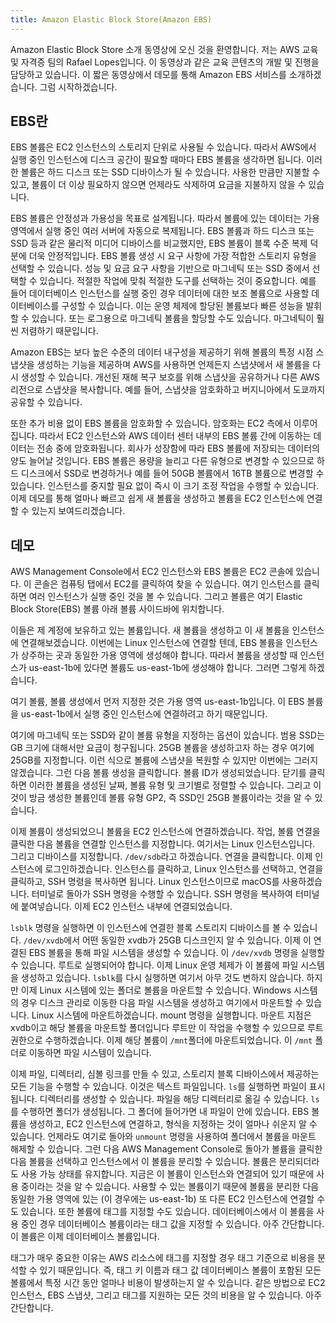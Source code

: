 ```yaml
---
title: Amazon Elastic Block Store(Amazon EBS)
---
```


Amazon Elastic Block Store 소개 동영상에 오신 것을 환영합니다. 저는 AWS 교육 및 자격증 팀의 Rafael Lopes입니다. 이 동영상과 같은 교육 콘텐츠의 개발 및 진행을 담당하고 있습니다. 이 짧은 동영상에서 데모를 통해 Amazon EBS 서비스를 소개하겠습니다. 그럼 시작하겠습니다.

## EBS란

EBS 볼륨은 EC2 인스턴스의 스토리지 단위로 사용될 수 있습니다. 따라서 AWS에서 실행 중인 인스턴스에 디스크 공간이 필요할 때마다 EBS 볼륨을 생각하면 됩니다. 이러한 볼륨은 하드 디스크 또는 SSD 디바이스가 될 수 있습니다. 사용한 만큼만 지불할 수 있고, 볼륨이 더 이상 필요하지 않으면 언제라도 삭제하여 요금을 지불하지 않을 수 있습니다.

EBS 볼륨은 안정성과 가용성을 목표로 설계됩니다. 따라서 볼륨에 있는 데이터는 가용 영역에서 실행 중인 여러 서버에 자동으로 복제됩니다. EBS 볼륨과 하드 디스크 또는 SSD 등과 같은 물리적 미디어 디바이스를 비교했지만, EBS 볼륨이 블록 수준 복제 덕분에 더욱 안정적입니다. EBS 볼륨 생성 시 요구 사항에 가장 적합한 스토리지 유형을 선택할 수 있습니다. 성능 및 요금 요구 사항을 기반으로 마그네틱 또는 SSD 중에서 선택할 수 있습니다. 적절한 작업에 맞춰 적절한 도구를 선택하는 것이 중요합니다.
예를 들어 데이터베이스 인스턴스를 실행 중인 경우 데이터에 대한 보조 볼륨으로 사용할 데이터베이스를 구성할 수 있습니다. 이는 운영 체제에 할당된 볼륨보다 빠른 성능을 발휘할 수 있습니다. 또는 로그용으로 마그네틱 볼륨을 할당할 수도 있습니다. 마그네틱이 훨씬 저렴하기 때문입니다.

Amazon EBS는 보다 높은 수준의 데이터 내구성을 제공하기 위해 볼륨의 특정 시점 스냅샷을 생성하는 기능을 제공하며 AWS를 사용하면 언제든지 스냅샷에서 새 볼륨을 다시 생성할 수 있습니다. 개선된 재해 복구 보호를 위해 스냅샷을 공유하거나 다른 AWS 리전으로 스냅샷을 복사합니다. 예를 들어, 스냅샷을 암호화하고 버지니아에서 도쿄까지 공유할 수 있습니다.

또한 추가 비용 없이 EBS 볼륨을 암호화할 수 있습니다. 암호화는 EC2 측에서 이루어집니다. 따라서 EC2 인스턴스와 AWS 데이터 센터 내부의 EBS 볼륨 간에 이동하는 데이터는 전송 중에 암호화됩니다. 회사가 성장함에 따라 EBS 볼륨에 저장되는 데이터의 양도 늘어날 것입니다. EBS 볼륨은 용량을 늘리고 다른 유형으로 변경할 수 있으므로 하드 디스크에서 SSD로 변경하거나
예를 들어 50GB 볼륨에서 16TB 볼륨으로 변경할 수 있습니다. 인스턴스를 중지할 필요 없이 즉시 이 크기 조정 작업을 수행할 수 있습니다. 이제 데모를 통해 얼마나 빠르고 쉽게 새 볼륨을 생성하고 볼륨을 EC2 인스턴스에 연결할 수 있는지 보여드리겠습니다.

## 데모

AWS Management Console에서 EC2 인스턴스와 EBS 볼륨은 EC2 콘솔에 있습니다. 이 콘솔은 컴퓨팅 탭에서 EC2를 클릭하여 찾을 수 있습니다. 여기 인스턴스를 클릭하면 여러 인스턴스가 실행 중인 것을 볼 수 있습니다. 그리고 볼륨은 여기 Elastic Block Store(EBS) 볼륨 아래 볼륨 사이드바에 위치합니다.

이들은 제 계정에 보유하고 있는 볼륨입니다. 새 볼륨을 생성하고 이 새 볼륨을 인스턴스에 연결해보겠습니다. 이번에는 Linux 인스턴스에 연결할 텐데, EBS 볼륨을 인스턴스가 상주하는 곳과 동일한 가용 영역에 생성해야 합니다. 따라서 볼륨을 생성할 때 인스턴스가 us-east-1b에 있다면 볼륨도 us-east-1b에 생성해야 합니다. 그러면 그렇게 하겠습니다.

여기 볼륨, 볼륨 생성에서 먼저 지정한 것은 가용 영역 us-east-1b입니다. 이 EBS 볼륨을 us-east-1b에서 실행 중인 인스턴스에 연결하려고 하기 때문입니다.

여기에 마그네틱 또는 SSD와 같이 볼륨 유형을 지정하는 옵션이 있습니다. 범용 SSD는 GB 크기에 대해서만 요금이 청구됩니다. 25GB 볼륨을 생성하고자 하는 경우 여기에 25GB를 지정합니다. 이런 식으로 볼륨에 스냅샷을 복원할 수 있지만 이번에는 그러지 않겠습니다. 그런 다음 볼륨 생성을 클릭합니다. 볼륨 ID가 생성되었습니다. 닫기를 클릭하면 이러한 볼륨을 생성된 날짜, 볼륨 유형 및 크기별로 정렬할 수 있습니다. 그리고 이것이 방금 생성한 볼륨인데 볼륨 유형 GP2, 즉 SSD인 25GB 볼륨이라는 것을 알 수 있습니다.

이제 볼륨이 생성되었으니 볼륨을 EC2 인스턴스에 연결하겠습니다. 작업, 볼륨 연결을 클릭한 다음 볼륨을 연결할 인스턴스를 지정합니다. 여기서는 Linux 인스턴스입니다. 그리고 디바이스를 지정합니다. `/dev/sdb`라고 하겠습니다. 연결을 클릭합니다. 이제 인스턴스에 로그인하겠습니다. 인스턴스를 클릭하고, Linux 인스턴스를 선택하고, 연결을 클릭하고, SSH 명령을 복사하면 됩니다. Linux 인스턴스이므로 macOS를 사용하겠습니다. 터미널로 돌아가 SSH 명령을 수행할 수 있습니다. SSH 명령을 복사하여 터미널에 붙여넣습니다. 이제 EC2 인스턴스 내부에 연결되었습니다.

`lsblk` 명령을 실행하면 이 인스턴스에 연결한 블록 스토리지 디바이스를 볼 수 있습니다. `/dev/xvdb`에서 어떤 동일한 xvdb가 25GB 디스크인지 알 수 있습니다. 이제 이 연결된 EBS 볼륨을 통해 파일 시스템을 생성할 수 있습니다. 이 `/dev/xvdb` 명령을 실행할 수 있습니다. 루트로 실행되어야 합니다. 이제 Linux 운영 체제가 이 볼륨에 파일 시스템을 생성하고 있습니다. `lsblk`를 다시 실행하면 여기서 아무 것도 변하지 않습니다. 하지만 이제 Linux 시스템에 있는 폴더로 볼륨을 마운트할 수 있습니다. Windows 시스템의 경우 디스크 관리로 이동한 다음 파일 시스템을 생성하고 여기에서 마운트할 수 있습니다. Linux 시스템에 마운트하겠습니다. mount 명령을 실행합니다. 마운트 지점은 xvdb이고 해당 볼륨을 마운트할 폴더입니다 루트만 이 작업을 수행할 수 있으므로 루트 권한으로 수행하겠습니다. 이제 해당 볼륨이 `/mnt`폴더에 마운트되었습니다. 이 `/mnt` 폴더로 이동하면 파일 시스템이 있습니다.

이제 파일, 디렉터리, 심볼 링크를 만들 수 있고, 스토리지 블록 디바이스에서 제공하는 모든 기능을 수행할 수 있습니다. 이것은 텍스트 파일입니다. `ls`를 실행하면 파일이 표시됩니다. 디렉터리를 생성할 수 있습니다. 파일을 해당 디렉터리로 옮길 수 있습니다. `ls`를 수행하면 폴더가 생성됩니다. 그 폴더에 들어가면 내 파일이 안에 있습니다. EBS 볼륨을 생성하고, EC2 인스턴스에 연결하고, 형식을 지정하는 것이 얼마나 쉬운지 알 수 있습니다. 언제라도 여기로 돌아와 `unmount` 명령을 사용하여 폴더에서 볼륨을 마운트 해제할 수 있습니다. 그런 다음 AWS Management Console로 돌아가 볼륨을 클릭한 다음 볼륨을 선택하고 인스턴스에서 이 볼륨을 분리할 수 있습니다. 볼륨은 분리되더라도 사용 가능 상태를 유지합니다. 지금은 이 볼륨이 인스턴스와 연결되어 있기 때문에 사용 중이라는 것을 알 수 있습니다. 사용할 수 있는 볼륨이기 때문에 볼륨을 분리한 다음 동일한 가용 영역에 있는 (이 경우에는 us-east-1b) 또 다른 EC2 인스턴스에 연결할 수도 있습니다. 또한 볼륨에 태그를 지정할 수도 있습니다. 데이터베이스에서 이 볼륨을 사용 중인 경우 데이터베이스 볼륨이라는 태그 값을 지정할 수 있습니다. 아주 간단합니다. 이 볼륨은 이제 데이터베이스 볼륨입니다.

태그가 매우 중요한 이유는 AWS 리소스에 태그를 지정할 경우 태그 기준으로 비용을 분석할 수 있기 때문입니다. 즉, 태그 키 이름과 태그 값 데이터베이스 볼륨이 포함된 모든 볼륨에서 특정 시간 동안 얼마나 비용이 발생하는지 알 수 있습니다. 같은 방법으로 EC2 인스턴스, EBS 스냅샷, 그리고 태그를 지원하는 모든 것의 비용을 알 수 있습니다. 아주 간단합니다.


